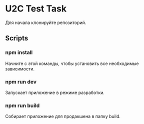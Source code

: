 # U2C Test Task

Для начала клонируйте репозиторий.

## Scripts

### npm install
Начните с этой команды, чтобы установить все необходимые зависимости.

### npm run dev
Запускает приложение в режиме разработки.

### npm run build
Собирает приложение для продакшена в папку build.


